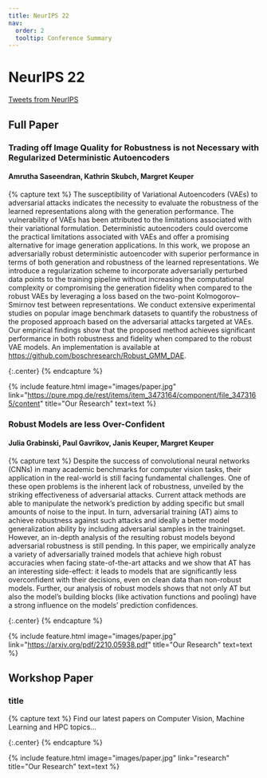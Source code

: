 ```yaml
---
title: NeurIPS 22
nav:
  order: 2
  tooltip: Conference Summary 
---
```


# <i class="fas fa-microscope"></i>NeurIPS 22

<!-- Twitter embeds from https://publish.twitter.com/ -->


<a href="https://twitter.com/intent/tweet?screen_name=search&ref_src=twsrc%5Etfw" class="twitter-mention-button" data-size="large" data-related="keuperlabs" data-lang="en" data-show-count="false">Tweets from NeurIPS</a><script async src="https://platform.twitter.com/widgets.js" charset="utf-8"></script>

## Full Paper

### Trading off Image Quality for Robustness is not Necessary with Regularized Deterministic Autoencoders
#### Amrutha Saseendran, Kathrin Skubch, Margret Keuper
{% capture text %}
The susceptibility of Variational Autoencoders (VAEs) to adversarial attacks indicates the necessity to evaluate the robustness of the learned representations along
with the generation performance. The vulnerability of VAEs has been attributed
to the limitations associated with their variational formulation. Deterministic autoencoders could overcome the practical limitations associated with VAEs and
offer a promising alternative for image generation applications. In this work, we
propose an adversarially robust deterministic autoencoder with superior performance in terms of both generation and robustness of the learned representations.
We introduce a regularization scheme to incorporate adversarially perturbed data
points to the training pipeline without increasing the computational complexity or compromising the generation fidelity when compared to the robust VAEs
by leveraging a loss based on the two-point Kolmogorov–Smirnov test between
representations. We conduct extensive experimental studies on popular image
benchmark datasets to quantify the robustness of the proposed approach based
on the adversarial attacks targeted at VAEs. Our empirical findings show that the
proposed method achieves significant performance in both robustness and fidelity
when compared to the robust VAE models. An implementation is available at
https://github.com/boschresearch/Robust_GMM_DAE.

{:.center}
{% endcapture %}

{%
  include feature.html
  image="images/paper.jpg"
  link="https://pure.mpg.de/rest/items/item_3473164/component/file_3473165/content"
  title="Our Research"
  text=text
%}

### Robust Models are less Over-Confident 
#### Julia Grabinski, Paul Gavrikov, Janis Keuper, Margret Keuper
{% capture text %}
Despite the success of convolutional neural networks (CNNs) in many academic
benchmarks for computer vision tasks, their application in the real-world is still
facing fundamental challenges. One of these open problems is the inherent lack of
robustness, unveiled by the striking effectiveness of adversarial attacks. Current
attack methods are able to manipulate the network’s prediction by adding specific
but small amounts of noise to the input. In turn, adversarial training (AT) aims to
achieve robustness against such attacks and ideally a better model generalization
ability by including adversarial samples in the trainingset. However, an in-depth
analysis of the resulting robust models beyond adversarial robustness is still pending. In this paper, we empirically analyze a variety of adversarially trained models
that achieve high robust accuracies when facing state-of-the-art attacks and we
show that AT has an interesting side-effect: it leads to models that are significantly
less overconfident with their decisions, even on clean data than non-robust models.
Further, our analysis of robust models shows that not only AT but also the model’s
building blocks (like activation functions and pooling) have a strong influence on
the models’ prediction confidences.

{:.center}
{% endcapture %}

{%
  include feature.html
  image="images/paper.jpg"
  link="https://arxiv.org/pdf/2210.05938.pdf"
  title="Our Research"
  text=text
%}

## Workshop Paper

### title
{% capture text %}
Find our latest papers on Computer Vision, Machine Learning and HPC topics...

{:.center}
{% endcapture %}

{%
  include feature.html
  image="images/paper.jpg"
  link="research"
  title="Our Research"
  text=text
%}
